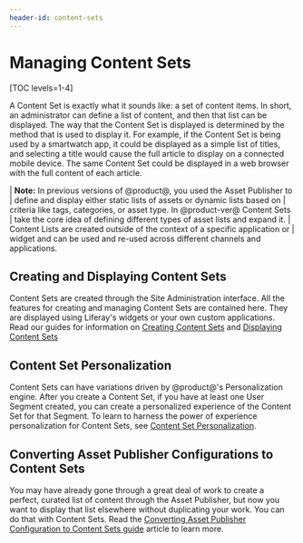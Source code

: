 ```yaml
---
header-id: content-sets
---
```


# Managing Content Sets

[TOC levels=1-4]

A Content Set is exactly what it sounds like: a set of content items. In short, 
an administrator can define a list of content, and then that list can be 
displayed. The way that the Content Set is displayed is determined by the 
method that is used to display it. For example, if the Content Set is being 
used by a smartwatch app, it could be displayed as a simple list of titles, and 
selecting a title would cause the full article to display on a connected mobile 
device. The same Content Set could be displayed in a web browser with the full 
content of each article.

| **Note:** In previous versions of @product@, you used the Asset Publisher to 
| define and display either static lists of assets or dynamic lists based on 
| criteria like tags, categories, or asset type. In @product-ver@ Content Sets 
| take the core idea of defining different types of asset lists and expand it. 
| Content Lists are created outside of the context of a specific application or 
| widget and can be used and re-used across different channels and applications.

## Creating and Displaying Content Sets

Content Sets are created through the Site Administration interface. All the 
features for creating and managing Content Sets are contained here. They are 
displayed using Liferay's widgets or your own custom applications. Read our
guides for information on
[Creating Content Sets](/docs/7-2/user/-/knowledge_base/u/creating-content-sets)
and
[Displaying Content Sets](/docs/7-2/user/-/knowledge_base/u/displaying-content-sets)

## Content Set Personalization

Content Sets can have variations driven by @product@'s Personalization engine. 
After you create a Content Set, if you have at least one User Segment created, 
you can create a personalized experience of the Content Set for that Segment.
To learn to harness the power of experience personalization for Content Sets, 
see
[Content Set Personalization](/docs/7-2/user/-/knowledge_base/u/content-set-personalization).

## Converting Asset Publisher Configurations to Content Sets

You may have already gone through a great deal of work to create a perfect, 
curated list of content through the Asset Publisher, but now you want to 
display that list elsewhere without duplicating your work. You can do that with 
Content Sets. Read the
[Converting Asset Publisher Configuration to Content Sets guide](/docs/7-2/user/-/knowledge_base/u/converting-asset-publisher)
article to learn more.
